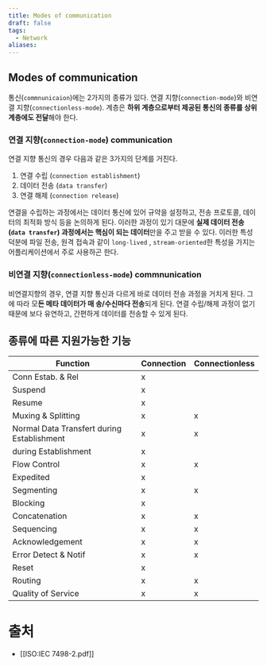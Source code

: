 ```yaml
---
title: Modes of communication
draft: false
tags:
  - Network
aliases:
---
```

## Modes of communication 
통신(`commnunicaion`)에는 2가지의 종류가 있다. 연결 지향(`connection-mode`)와 비연결 지향(`connectionless-mode`). 계층은 **하위 계층으로부터 제공된 통신의 종류를 상위 계층에도 전달**해야 한다.

### 연결 지향(`connection-mode`) communication 
연결 지향 통신의 경우 다음과 같은 3가지의 단계를 거친다.
1. 연결 수립 (`connection establishment`)
2. 데이터 전송 (`data transfer`)
3. 연결 해제 (`connection release`)

연결을 수립하는 과정에서는 데이터 통신에 있어 규약을 설정하고, 전송 프로토콜, 데이터의 최적화 방식 등을 논의하게 된다. 이러한 과정이 있기 대문에 **실제 데이터 전송(`data transfer`) 과정에서는 핵심이 되는 데이터**만을 주고 받을 수 있다. 이러한 특성 덕분에 파일 전송, 원격 접속과 같이 `long-lived` , `stream-oriented`한 특성을 가지는 어플리케이션에서 주로 사용하곤 한다.

### 비연결 지향(`connectionless-mode`) commnunication 
비연결지향의 경우, 연결 지향 통신과 다르게 바로 데이터 전송 과정을 거치게 된다. 그에 따라 모**든 메타 데이터가 매 송/수신마다 전송**되게 된다. 연결 수립/해제 과정이 없기 때문에 보다 유연하고, 간편하게 데이터를 전송할 수 있게 된다.

## 종류에 따른 지원가능한 기능

| Function                                   | Connection | Connectionless |
| ------------------------------------------ | ---------- | -------------- |
| Conn Estab. & Rel                          | x          |                |
| Suspend                                    | x          |                |
| Resume                                     | x          |                |
| Muxing & Splitting                         | x          | x              |
| Normal Data Transfert during Establishment | x          | x              |
| during Establishment                       | x          |                |
| Flow Control                               | x          | x              |
| Expedited                                  | x          |                |
| Segmenting                                 | x          | x              |
| Blocking                                   | x          |                |
| Concatenation                              | x          | x              |
| Sequencing                                 | x          | x              |
| Acknowledgement                            | x          | x              |
| Error Detect & Notif                       | x          | x              |
| Reset                                      | x          |                |
| Routing                                    | x          | x              |
| Quality of Service                         | x          | x              |


# 출처
- [[ISO:IEC 7498-2.pdf]]